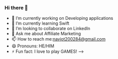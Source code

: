 ### Hi there 👋

- 🔭 I’m currently working on Developing applications 
- 🌱 I’m currently learning Swift
- 👯 I’m looking to collaborate on LinkedIn
- 💬 Ask me about Affiliate Marketing
- 📫 How to reach me:navjot200284@gmail.com
- 😄 Pronouns: HE/HIM
- ⚡ Fun fact: I love to play GAMES!
-->
